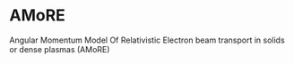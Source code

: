 # AMoRE
Angular Momentum Model Of Relativistic Electron beam transport in solids or dense plasmas (AMoRE)
